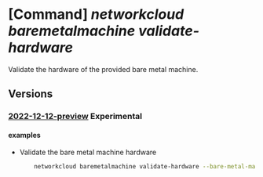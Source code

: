 # [Command] _networkcloud baremetalmachine validate-hardware_

Validate the hardware of the provided bare metal machine.

## Versions

### [2022-12-12-preview](/Resources/mgmt-plane/L3N1YnNjcmlwdGlvbnMve30vcmVzb3VyY2Vncm91cHMve30vcHJvdmlkZXJzL21pY3Jvc29mdC5uZXR3b3JrY2xvdWQvYmFyZW1ldGFsbWFjaGluZXMve30vdmFsaWRhdGVoYXJkd2FyZQ==/2022-12-12-preview.xml) **Experimental**

<!-- mgmt-plane /subscriptions/{}/resourcegroups/{}/providers/microsoft.networkcloud/baremetalmachines/{}/validatehardware 2022-12-12-preview -->

#### examples

- Validate the bare metal machine hardware
    ```bash
        networkcloud baremetalmachine validate-hardware --bare-metal-machine-name "bareMetalMachineName" --resource-group "resourceGroupName" --validation-category "validation-category"
    ```
